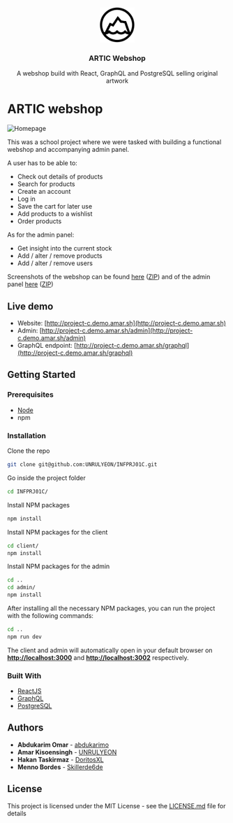 <!-- PROJECT LOGO -->
<br />
<p align="center">
  <a href="https://github.com/othneildrew/Best-README-Template">
    <img src="/client/src/icons/logo.svg" alt="Logo" width="80" height="80">
  </a>

  <h3 align="center">ARTIC Webshop</h3>
  <p align="center">
    A webshop build with React, GraphQL and PostgreSQL selling original artwork
  </p>
</p>

# ARTIC webshop

![Homepage](https://github.com/UNRULYEON/INFPRJ01C/blob/master/screenshots/client/png/artic-home.png?raw=true "Homepage")

This was a school project where we were tasked with building a functional webshop and accompanying admin panel.

A user has to be able to:

* Check out details of products
* Search for products
* Create an account
* Log in
* Save the cart for later use
* Add products to a wishlist
* Order products

As for the admin panel:

* Get insight into the current stock
* Add / alter / remove products
* Add / alter / remove users

Screenshots of the webshop can be found [here](https://github.com/UNRULYEON/INFPRJ01C/tree/master/screenshots/client/png) ([ZIP](https://github.com/UNRULYEON/INFPRJ01C/raw/master/screenshots/client/png/artic.zip)) and of the admin panel [here](https://github.com/UNRULYEON/INFPRJ01C/tree/master/screenshots/admin/png) ([ZIP](https://github.com/UNRULYEON/INFPRJ01C/raw/master/screenshots/admin/png/artic.zip))

## Live demo

- Website: [http://project-c.demo.amar.sh](http://project-c.demo.amar.sh)
- Admin: [http://project-c.demo.amar.sh/admin](http://project-c.demo.amar.sh/admin)
- GraphQL endpoint: [http://project-c.demo.amar.sh/graphql](http://project-c.demo.amar.sh/graphql)

## Getting Started

### Prerequisites

* [Node](https://nodejs.org/en/download/)
* npm

### Installation

Clone the repo

```bash
git clone git@github.com:UNRULYEON/INFPRJ01C.git
```

Go inside the project folder

```bash
cd INFPRJ01C/
```

Install NPM packages

```bash
npm install
```

Install NPM packages for the client

```bash
cd client/
npm install
```

Install NPM packages for the admin

```bash
cd ..
cd admin/
npm install
```

After installing all the necessary NPM packages, you can run the project with the following commands:

```bash
cd ..
npm run dev
```

The client and admin will automatically open in your default browser on **<http://localhost:3000>** and **<http://localhost:3002>** respectively.

### Built With

* [ReactJS](https://reactjs.org/)
* [GraphQL](https://www.apollographql.com/)
* [PostgreSQL](https://www.postgresql.org/)

<!-- AUTHORS -->
## Authors

* **Abdukarim Omar**  - [abdukarimo](https://github.com/abdukarimo)
* **Amar Kisoensingh**  - [UNRULYEON](https://github.com/UNRULYEON)
* **Hakan Taskirmaz**  - [DoritosXL](https://github.com/DoritosXL)
* **Menno Bordes**  - [Skillerde6de](https://github.com/Skillerde6de)

<!-- License -->
## License

This project is licensed under the MIT License - see the [LICENSE.md](https://github.com/UNRULYEON/INFPRJ01C/blob/master/LICENSE) file for details
